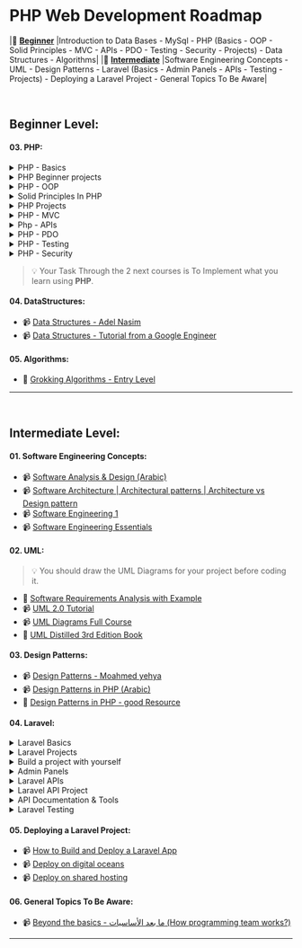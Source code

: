 # PHP Web Development Roadmap

|🔗 [**Beginner**](#beginner-level)		     |Introduction to Data Bases - MySql - PHP (Basics - OOP - Solid Principles - MVC - APIs - PDO - Testing - Security - Projects) - Data Structures - Algorithms|
|🔗 [**Intermediate**](#intermediate-level)  |Software Engineering Concepts - UML - Design Patterns - Laravel (Basics - Admin Panels - APIs - Testing - Projects) - Deploying a Laravel Project - General Topics To Be Aware|

<br>


## Beginner Level: 

#### 03. PHP: 
<details>
<summary>PHP - Basics</summary>

- 📹 [PHP Bootcamp 2022 - Elzero](https://www.youtube.com/playlist?list=PLDoPjvoNmBAy41u35AqJUrI-H83DObUDq) and 📹 [Learn PHP 5 In Arabic](https://www.youtube.com/playlist?list=PLDoPjvoNmBAzH72MTPuAAaYfReraNlQgM)
- 📹 [Learn PHP The Right Way ](https://www.youtube.com/playlist?list=PLr3d3QYzkw2xabQRUpcZ_IBk9W50M9pe-)
- 📹 [PHP For Beginners Laracasts ](https://laracasts.com/series/php-for-beginners-2023-edition)  
    The Last One is a very important Course, you should see it even you watch either of the previous ones.
</details>

<details>
<summary>PHP Beginner projects</summary>

- 📹 [PHP registration form & validation](https://youtu.be/V5sJ76T3mWg)
- 📹 [Create MySql Notes App](https://youtu.be/DOsuFRnBqLU)
- 📹 [Todo app with PHP](https://youtu.be/NxeNqHdJFxs)
- 📹 [Simple CRUD application with PHP and JSON](https://youtu.be/DWHZSkn5paQ)
</details>

<details>
<summary>PHP - OOP </summary>

- 📹 [OOP - Elzero](https://youtube.com/playlist?list=PLDoPjvoNmBAxXTPncg0W4lhVS32LO_xtQ)  
- 📹 [Object Oriented Programming In PHP (Arabic)](https://www.youtube.com/playlist?list=PL7mt2FDjAkPdEgExp0ZNMIiW8vHI8FEK1)  
- 📹 [OOP - Dani Krossing (Recommended - English)](https://youtube.com/playlist?list=PL0eyrZgxdwhypQiZnYXM7z7-OTkcMgGPh) 
- 📹 [OOP - laracasts (Paid)](https://laracasts.com/series/object-oriented-principles-in-php)
</details>

<details>
<summary>Solid Principles In PHP</summary>

- 📹 [SOLID Principles - Mohamed Yahya](https://www.youtube.com/playlist?list=PLrwRNJX9gLs3ZtZgJtw5k15CDobtfSNQt)
- 📹 [SOLID Principles in PHP Crash course (Arabic)](https://www.youtube.com/playlist?list=PLdYYj2XLw5BmCPq1yW56MpoopAZ1xs6qm)
- 📹 [SOLID Principles - Mohamed Reda](https://www.youtube.com/playlist?list=PLnqAlQ9hFYdflFSS4NigVB7aSoYPNwHTL)
</details>

<details>
<summary>PHP Projects </summary>

- 📹 [OOP PHP Login System For Beginners | OOP PHP & PDO](https://www.youtube.com/watch?v=BaEm2Qv14oU&list=PL0eyrZgxdwhypQiZnYXM7z7-OTkcMgGPh&index=19)
- 📹 [Php & Mysql Ecommerce Project](https://www.youtube.com/watch?v=KLWA2vCERSQ&ab_channel=DailyTuition)
- 📹 [Building Web Applications Using PHP & MYSQL - Mahara Tech](https://maharatech.gov.eg/course/view.php?id=21)
- 📹 [Create eCommerce Shop - Elzero](https://www.youtube.com/playlist?list=PLDoPjvoNmBAxdiBh6J62wOzEnvC4CNuFU)
- 📹 [Food Order Website - Vijay Thapa (English)](https://www.youtube.com/playlist?list=PLDoPjvoNmBAxdiBh6J62wOzEnvC4CNuFU)
</details>

<details>
<summary>PHP - MVC </summary>

- 📹 [PHP MVC project in arabic](https://www.youtube.com/playlist?list=PL7mt2FDjAkPepYrMofOwTwxQwJSlZ8N-a)
- 📹 [PHP MVC Assignment Tracker Project](https://www.youtube.com/watch?v=Rkg731t47dc&t=1s&ab_channel=DaveGray)
- 📹 [Getting to know the basics - English](https://www.youtube.com/watch?v=q0JhJBYi4sw&ab_channel=QuickProgramming) 
</details>

<details>
<summary>Php - APIs</summary>

&nbsp; **Introduction to apis**
- 📹 [What is an API](https://www.youtube.com/watch?v=s7wmiS2mSXY&ab_channel=MuleSoftVideos)
- 📹 [REST API & RESTful Web Services Explained](https://www.youtube.com/watch?v=LooL6_chvN4&ab_channel=CleverTechie)
- 📹 [APIs | REST | REST APIs Demystified](https://www.youtube.com/watch?v=FOZtRzY5x8E)
- 📹 [REST API Crash Course - Caleb Curry](https://www.youtube.com/watch?v=qbLc5a9jdXo)

&nbsp; **Apis in PHP**
- 📹 [API (Arabic)](https://youtube.com/playlist?list=PLe_UJpVeP8qC19dcR1mgb6Uad2SRrtfmL)
- 📹 [REST API with PHP - ProgrammingKnowledge](https://www.youtube.com/playlist?list=PLS1QulWo1RIYWjdoEC1WbT8W3XGGWVXfW)
</details>

<details>
<summary>PHP - PDO </summary>

- 📹 [PHP Data Object (PDO) (Arabic)](https://www.youtube.com/playlist?list=PLZA0Ty4MhTp7_hNYmR3_DB6DlIxY--B4k)
</details>

<details>
<summary>PHP - Testing </summary>

- 📹 [PHPUnit Testing](https://www.youtube.com/playlist?list=PLe30vg_FG4OTsFRc1eWppZfYwZdMlLuhE)
</details>

<details>
<summary>PHP - Security </summary>

- 📹 [Secure Your PHP Web Application - Elzero](https://www.youtube.com/playlist?list=PLDoPjvoNmBAypWmEHEy3awR6Ek9sUe5ZS)
- 📹 [PHP website security & Hacking prevention (English)](https://www.youtube.com/playlist?list=PLY3j36HMSHNVaHbm5gf302PjGAmYZKZv1)
- 📹 [TheNewBaghdad - كيف تهكر موقع الكتروني](https://www.youtube.com/playlist?list=PLF8OvnCBlEY3kbFivlWbtoDCNjo4qRAZd)
</details>

> :bulb: Your Task Through the 2 next courses is To Implement what you learn using **PHP**.
#### 04. DataStructures: 
- 📹 [Data Structures - Adel Nasim](https://www.youtube.com/playlist?list=PLCInYL3l2AajqOUW_2SwjWeMwf4vL4RSp)  
- 📹 [Data Structures - Tutorial from a Google Engineer](https://www.youtube.com/watch?v=RBSGKlAvoiM)

#### 05. Algorithms: 
- 📖 [Grokking Algorithms - Entry Level](https://edu.anarcho-copy.org/Algorithm/grokking-algorithms-illustrated-programmers-curious.pdf)

---

<br>


## Intermediate Level: 

#### 01. Software Engineering Concepts: 
- 📹 [Software Analysis & Design (Arabic)](https://www.youtube.com/playlist?list=PLMzaNeHCFdm-0QIV9CuFZpIi_4-nKH4Xi)
- 📹 [Software Architecture | Architectural patterns | Architecture vs Design pattern](https://www.youtube.com/watch?v=lTkL1oIMiaU)
- 📹 [Software Engineering 1](https://www.youtube.com/playlist?list=PLsnvpvHuTUbC-yJkvcf-Stp_kLwfesnn-)
- 📹 [Software Engineering Essentials](https://www.edx.org/course/software-engineering-essentials)

#### 02. UML:

> :bulb: You should draw the UML Diagrams for your project before coding it.
- 📃 [Software Requirements Analysis with Example](https://www.guru99.com/learn-software-requirements-analysis-with-case-study.html)
- 📹 [UML 2.0 Tutorial](https://www.youtube.com/playlist?list=PLGLfVvz_LVvQ5G-LdJ8RLqe-ndo7QITYc)
- 📹 [UML Diagrams Full Course](https://www.youtube.com/watch?v=WnMQ8HlmeXc)
- 📖 [UML Distilled 3rd Edition Book](https://github.com/gcoronelc/PECI-Java-MAR-2015/blob/master/Recursos/UML%20Distilled%203rd%20Ed.pdf)

#### 03. Design Patterns:
- 📹 [Design Patterns - Moahmed yehya](https://www.youtube.com/playlist?list=PLrwRNJX9gLs3oQyBoXtYimY7M5aSF0_oC)
- 📹 [Design Patterns in PHP (Arabic)](https://www.youtube.com/playlist?list=PLdYYj2XLw5BnpInmR103TyVwFd_CLI6IS)
- 📃 [Design Patterns in PHP - good Resource](https://refactoring.guru/design-patterns)

#### 04. Laravel: 
<details>
<summary>Laravel Basics</summary>

- 📹 [Backend Bootcamp: Laravel & Backend Introducion - Eyad Hamza](https://www.youtube.com/playlist?list=PLIzoD6CTXb3_iILDz7NIGj49stmeoDWh0)
- 📹 [Laravel Basics - Building a Blog Website (Arabic)](https://www.youtube.com/watch?v=Q4z6U23cTVc)
- 📹 [laravel 8 from scratch (Recommended)](https://laracasts.com/series/laravel-8-from-scratch)
- 📖 [Laravel: Up & Running, 3rd Edition - Oreilly (Recommended)](https://www.oreilly.com/library/view/laravel-up/9781098153250/)
</details>

<details>
<summary>Laravel Projects</summary>

- 📹 [Laravel workshop (Arabic)](https://www.youtube.com/playlist?list=PLnls71Jg2COcJ2rw3wYlDEYSqMvFJBCZY)
- 📹 [Build an instagram clone](https://www.youtube.com/watch?v=ImtZ5yENzgE)
- 📹 [Job listings application | Traversy Media](https://www.youtube.com/watch?v=MYyJ4PuL4pY&list=LL&index=2)
- 📹 [PHP Laravel 9 Course: Multi-Vendor Store Example (Arabic - Recommended)](https://www.youtube.com/playlist?list=PL13Ag2mfco64zMLcFjPb5GVWCu-OAjTrx)
</details>

<details>
<summary>Build a project with yourself</summary>

> :bulb: Use the following files and templates and Start building amazing projects by yourself.
- 🖇️ Project 1:
    Use this [document](https://thescipub.com/pdf/ajeassp.2012.266.274.pdf) as reference to system requirements and build your own system.
- 🖇️ Project 2:
    Use a [design template](https://bootstrapmade.com/ebusiness-bootstrap-corporate-template/download/) and turn it to a complete website.
- 🖇️ Project 3:
    Build a website to show your cv where you can add your works, services, portfolio, biography and all to be controlled using a dashboard [you can use any of these templates](https://bootstrapmade.com/bootstrap-resume-cv-templates/).
</details>

<details>
<summary>Admin Panels</summary>

> :bulb: Admin dashboard is Required - you may use Filament or you can use any other dashboard you like.
- 📃 [Laravel Orchid](https://orchid.software/en/)
- 📹 [Laravel Filament Full Tutorial](https://www.youtube.com/playlist?list=PL6tf8fRbavl3lxHRw44aKyW0Hq2IXmxGv)
- 📹 [Laravel Filament Roles and Permissions Full Tutorial](https://www.youtube.com/playlist?list=PL6tf8fRbavl2oguMj5NSrQXhsd6ztc8_O)
- 📹 [FilamentDaily Channel - Filament tips](https://youtube.com/@FilamentDaily?si=14cB-0bj656aXwiX)  
</details>

<details>
<summary>Laravel APIs</summary>

- 📹 [Laravel API - 1](https://www.youtube.com/watch?v=mgdMeXkviy8)
- 📹 [Laravel API - 2](https://www.youtube.com/watch?v=TTK8uQOjpT0)
- 📹 [Laravel API & Sanctum Authentication](https://www.youtube.com/watch?v=MT-GJQIY3EU&t=2127s&ab_channel=TraversyMedia)
- 📹 [Laravel API Crash Course (Acadea.io)](https://www.youtube.com/playlist?list=PLSfH3ojgWsQosqpQUc28yP9jJZXrEylJY)
- 📹 [Laravel API Crash Course (Code With Dary)](https://www.youtube.com/watch?v=xvqPEEpRBJ4&list=LL&index=2&t=11s)
</details>

<details>
<summary>Laravel API Project</summary>

- 📹 [Laravel MentorSHIP: Travel API](https://www.youtube.com/playlist?list=PLdXLsjL7A9k2utMAieXUnUP8zyxaDA3mP)
</details>

<details>
<summary>API Documentation & Tools</summary>

- 📹 [Postman - 1](https://www.youtube.com/watch?v=XNVo9WkCoak&t=312s)
- 📹 [Postman - 2](https://www.youtube.com/watch?v=d2WAKIKpKlE)
</details>

<details>
<summary>Laravel Testing</summary>

- 📹 [Test Driven Laravel](https://www.youtube.com/playlist?list=PLpzy7FIRqpGAbkfdxo1MwOS9xjG3O3z1y)
- 📹 [Laravel Test-driven Development (Arabic)](https://www.youtube.com/playlist?list=PLt5zOdAXo16ADTziE2W67qJgTOgfAOEqi)
- 📹 [Laravel Testing for Beginners (Laravel Daily)](https://www.youtube.com/playlist?list=PLdXLsjL7A9k0esh2qNCtUMsGPLUWdLjHp)
</details>

#### 05. Deploying a Laravel Project: 
- 📹 [How to Build and Deploy a Laravel App](https://www.youtube.com/watch?v=QnNA7YdvCYA&list=PLseEp7p6EwiZrR_9dzp8d3AVcBqPz-HFZ&index=4)
- 📹 [Deploy on digital oceans](https://www.youtube.com/watch?v=QnNA7YdvCYA&list=PLseEp7p6EwiZrR_9dzp8d3AVcBqPz-HFZ&index=3)
- 📹 [Deploy on shared hosting](https://www.youtube.com/watch?v=6g8G3YQtQt4) 

#### 06. General Topics To Be Aware:
- 📹 [Beyond the basics - ما بعد الأساسيات (How programming team works?)](https://www.youtube.com/playlist?list=PL9ExMy1CBZjnsv2WXFKxXNf41iT1pdT2Q)

---

<br>